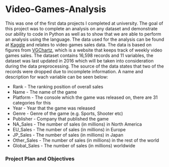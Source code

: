 # Video-Games-Analysis
This was one of the first data projects I completed at university. The goal of this project was to complete an analysis on any dataset and demonstrate our ability to code in Python as well as to show that we are able to perform an analysis using the language. The data used for the analysis can be found at [Kaggle](https://www.kaggle.com/gregorut/videogamesales) and relates to video games sales data. The data is based on figures from [VGChartz](https://www.vgchartz.com/), which is a website that keeps track of weekly video games sales. The dataset contains 16,598 records and 11 variables, the dataset was last updated in 2016 which will be taken into consideration during the data preprocessing. The source of the data states that two of the records were dropped due to incomplete information. A name and description for wach variable can be seen below:

* Rank - The ranking position of overall sales
* Name - The name of the game
* Platform - The console which the game was released on, there are 31 categories for this
* Year - Year that the game was released
* Genre - Genre of the game (e.g. Sports, Shooter etc)
* Publisher - Company that published the game
* NA_Sales - The number of sales (in millions) in North America
* EU_Sales - The number of sales (in millions) in Europe
* JP_Sales - The number of sales (in millions) in Japan
* Other_Sales - The number of sales (in millions) in the rest of the world
* Global_Sales - The number of sales (in millions) worldwide
### Project Plan and Objectives
